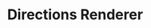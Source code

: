 ---
title: Directions Renderer
eleventyNavigation:
  parent: directions
  key: directions-renderer
  title: Directions Renderer
---